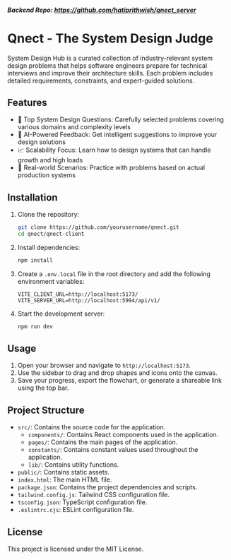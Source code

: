 ##### Backend Repo: https://github.com/hatiprithwish/qnect_server

# Qnect - The System Design Judge

System Design Hub is a curated collection of industry-relevant system design problems that helps software engineers prepare for technical interviews and improve their architecture skills. Each problem includes detailed requirements, constraints, and expert-guided solutions.

## Features

- 🚀 Top System Design Questions: Carefully selected problems covering various domains and complexity levels
- 🤖 AI-Powered Feedback: Get intelligent suggestions to improve your design solutions
- 📈 Scalability Focus: Learn how to design systems that can handle growth and high loads
- 🔄 Real-world Scenarios: Practice with problems based on actual production systems

## Installation

1. Clone the repository:

   ```sh
   git clone https://github.com/yourusername/qnect.git
   cd qnect/qnect-client
   ```

2. Install dependencies:

   ```sh
   npm install
   ```

3. Create a `.env.local` file in the root directory and add the following environment variables:

   ```env
   VITE_CLIENT_URL=http://localhost:5173/
   VITE_SERVER_URL=http://localhost:5994/api/v1/
   ```

4. Start the development server:
   ```sh
   npm run dev
   ```

## Usage

1. Open your browser and navigate to `http://localhost:5173`.
2. Use the sidebar to drag and drop shapes and icons onto the canvas.
3. Save your progress, export the flowchart, or generate a shareable link using the top bar.

## Project Structure

- `src/`: Contains the source code for the application.
  - `components/`: Contains React components used in the application.
  - `pages/`: Contains the main pages of the application.
  - `constants/`: Contains constant values used throughout the application.
  - `lib/`: Contains utility functions.
- `public/`: Contains static assets.
- `index.html`: The main HTML file.
- `package.json`: Contains the project dependencies and scripts.
- `tailwind.config.js`: Tailwind CSS configuration file.
- `tsconfig.json`: TypeScript configuration file.
- `.eslintrc.cjs`: ESLint configuration file.

## License

This project is licensed under the MIT License.

